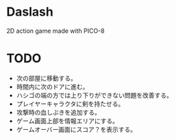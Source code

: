 # Daslash
2D action game made with PICO-8

# TODO
* 次の部屋に移動する。
* 時間内に次のドアに進む。
* ハシゴの端の方では上り下りができない問題を改善する。
* プレイヤーキャラクタに剣を持たせる。
* 攻撃時の血しぶきを追加する。
* ゲーム画面上部を情報エリアにする。
* ゲームオーバー画面にスコア？を表示する。
